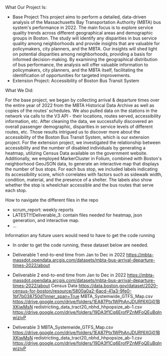 What Our Project Is:
- Base Project
This project aims to perform a detailed, data-driven analysis of the Massachusetts Bay Transportation Authority (MBTA) bus system's performance in 2022. The main focus is to explore service quality trends across different geographical areas and demographic groups in Boston. The study will identify any disparities in bus service quality among neighborhoods and provide insights that are valuable for policymakers, city planners, and the MBTA. Our insights will shed light on potential disparities among neighborhoods, providing a basis for informed decision-making. By examining the geographical distribution of bus performance, the analysis will offer valuable information to policymakers, city planners, and the MBTA itself, facilitating the identification of opportunities for targeted improvements.
- Extension Project: Accessibility of Boston Bus Transit System

What We Did:

For the base project, we began by collecting arrival & departure times over the entire year of 2022 from the MBTA Historical Data Archive as well as copies of the routes’ schedules. We also pulled data on the stations in the network via calls to the V3 API - their locations, routes served, accessibility information, etc. After cleaning the data, we successfully discovered an overall passenger demographic, disparities in service levels of different routes, etc. Those results intrigued us to discover more about the accessibility of the Boston Bus Transit System, which is our extension project.
For the extension project, we investigated the relationship between accessibility and the number of disabled individuals by generating a heatmap, utilizing Census Data available on the government website. Additionally, we employed MarkerCluster in Folium, combined with Boston's neighborhood GeoJSON data, to generate an interactive map that displays the number of bus stops. For each bus stop, we included labels indicating its accessibility score, which correlates with factors such as sidewalk width, condition, material, and the presence of a shelter. The labels also show whether the stop is wheelchair accessible and the bus routes that serve each stop.

How to navigate the different files in the repo
- scrum_report: weekly reports
- LATEST!!!Deliverable_3: contain files needed for heatmap, json generation, and interactive map.
- ...

Information any future users would need to have to get the code running
- In order to get the code running, these dataset below are needed.

- Deliverable 1
    end-to-end time from Jan to Dec in 2022
    https://mbta-massdot.opendata.arcgis.com/datasets/mbta-bus-arrival-departure-times-2022/about
    
- Deliverable 2
    end-to-end time from Jan to Dec in 2022
    https://mbta-massdot.opendata.arcgis.com/datasets/mbta-bus-arrival-departure-times-2022/about
    Census Data
    https://data.boston.gov/dataset/2020-census-for-boston/resource/5800a0a2-6acd-41a3-9fe0-1bf7b038750d?inner_span=True
    MBTA_Systemwide_GTFS_Map.csv
    https://drive.google.com/drive/folders/1EA87Ptx1WPhAnJDURf6XGj01BXKjwMsN
    redistricting_data_tract20_nbhd_hhpopsize_ab-1.csv
    https://drive.google.com/drive/folders/19DA3f1Cq6ErofPZnMFoQEuBqInwizivP

- Deliverable 3
    MBTA_Systemwide_GTFS_Map.csv
    https://drive.google.com/drive/folders/1EA87Ptx1WPhAnJDURf6XGj01BXKjwMsN
    redistricting_data_tract20_nbhd_hhpopsize_ab-1.csv
    https://drive.google.com/drive/folders/19DA3f1Cq6ErofPZnMFoQEuBqInwizivP
    